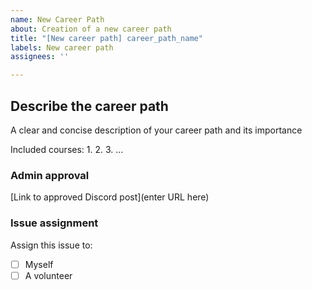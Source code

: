 ```yaml
---
name: New Career Path
about: Creation of a new career path
title: "[New career path] career_path_name"
labels: New career path
assignees: ''

---
```


<!-- 
⚠️ Please ensure your issue's title is descriptive and understandable. Include "[New career path]" followed by the name of your career path

For example:
"[New career path] ML Engineer"

⚠️ Also make sure that no existing issue or PR includes your requested changes
-->

## Describe the career path

A clear and concise description of your career path and its importance

Included courses:
1. 
2. 
3. 
...

### Admin approval

[Link to approved Discord post](enter URL here)

### Issue assignment

Assign this issue to:
- [ ] Myself
- [ ] A volunteer

